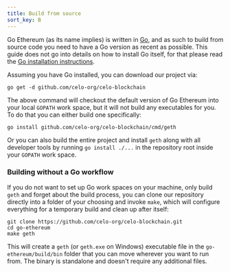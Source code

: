 ```yaml
---
title: Build from source
sort_key: B
---
```

<!-- TODO: Maybe move? -->

Go Ethereum (as its name implies) is written in [Go](https://golang.org), and as such to build from source code you need to have a Go version as recent as possible. This guide does not go into details on how to install Go itself, for that please read the [Go installation instructions](https://golang.org/doc/install).

Assuming you have Go installed, you can download our project via:

```shell
go get -d github.com/celo-org/celo-blockchain
```

The above command will checkout the default version of Go Ethereum into your local `GOPATH` work space, but it will not build any executables for you. To do that you can either build one specifically:

    go install github.com/celo-org/celo-blockchain/cmd/geth

Or you can also build the entire project and install `geth` along with all developer tools by running `go install ./...` in the repository root inside your `GOPATH` work space.

### Building without a Go workflow

If you do not want to set up Go work spaces on your machine, only build `geth` and forget about the build process, you can clone our repository directly into a folder of your choosing and invoke `make`, which will configure everything for a temporary build and clean up after itself:

    git clone https://github.com/celo-org/celo-blockchain.git
    cd go-ethereum
    make geth

This will create a `geth` (or `geth.exe` on Windows) executable file in the `go-ethereum/build/bin` folder that you can move wherever you want to run from. The binary is standalone and doesn't require any additional files.
